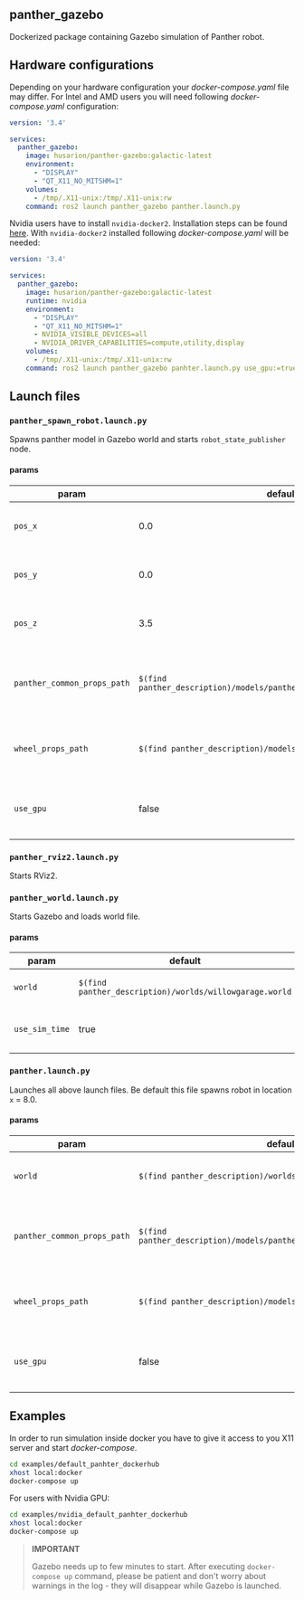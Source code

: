 ## panther_gazebo

Dockerized package containing Gazebo simulation of Panther robot.

## Hardware configurations

Depending on your hardware configuration your *docker-compose.yaml* file may differ. For Intel and AMD users you will need following *docker-compose.yaml* configuration:

``` yaml
version: '3.4'

services:
  panther_gazebo:
    image: husarion/panther-gazebo:galactic-latest
    environment:
      - "DISPLAY"
      - "QT_X11_NO_MITSHM=1"
    volumes:
      - /tmp/.X11-unix:/tmp/.X11-unix:rw
    command: ros2 launch panther_gazebo panther.launch.py
```

Nvidia users have to install `nvidia-docker2`. Installation steps can be found [here](https://docs.nvidia.com/datacenter/cloud-native/container-toolkit/install-guide.html). With `nvidia-docker2` installed following *docker-compose.yaml* will be needed:

``` yaml
version: '3.4'

services:
  panther_gazebo:
    image: husarion/panther-gazebo:galactic-latest
    runtime: nvidia
    environment:
      - "DISPLAY"
      - "QT_X11_NO_MITSHM=1"
      - NVIDIA_VISIBLE_DEVICES=all
      - NVIDIA_DRIVER_CAPABILITIES=compute,utility,display
    volumes:
      - /tmp/.X11-unix:/tmp/.X11-unix:rw
    command: ros2 launch panther_gazebo panhter.launch.py use_gpu:=true
```

## Launch files

### `panther_spawn_robot.launch.py`
Spawns panther model in Gazebo world and starts `robot_state_publisher` node.

#### params

| param | default | description |
| - | - | - |
| `pos_x` | 0.0 | "x" coordinate of a spawn point |
| `pos_y` | 0.0 | "y" coordinate of a spawn point|
| `pos_z` | 3.5 | "z" coordinate of a spawn point |
| `panther_common_props_path` | `$(find panther_description)/models/panther/config/panther_common.yaml` | path to file with panther common phisical parameters |
| `wheel_props_path` | `$(find panther_description)/models/panther/config/WH01.yaml` | path to file with panther wheel definition |
| `use_gpu` | false | enables GPU support in robot model |


### `panther_rviz2.launch.py`

Starts RViz2.

### `panther_world.launch.py`

Starts Gazebo and loads world file.

#### params

| param | default | description |
| - | - | - |
| `world` | `$(find panther_description)/worlds/willowgarage.world` | path to file with Gazebo world |
| `use_sim_time` | true | sets `use_sim_time` to given value |


### `panther.launch.py`

Launches all above launch files. Be default this file spawns robot in location `x` = 8.0.

#### params

| param | default | description |
| - | - | - |
| `world` | `$(find panther_description)/worlds/willowgarage.world` | path to file with Gazebo world |
| `panther_common_props_path` | `$(find panther_description)/models/panther/config/panther_common.yaml` | path to file with panther common phisical parameters |
| `wheel_props_path` | `$(find panther_description)/models/panther/config/WH01.yaml` | path to file with panther wheel definition |
| `use_gpu` | false | enables GPU support in robot model |


## Examples

In order to run simulation inside docker you have to give it access to you X11 server and start *docker-compose*.

``` bash
cd examples/default_panhter_dockerhub
xhost local:docker
docker-compose up
```

For users with Nvidia GPU:

``` bash
cd examples/nvidia_default_panhter_dockerhub
xhost local:docker
docker-compose up
```

> **IMPORTANT**
>
> Gazebo needs up to few minutes to start. After executing `docker-compose up` command, please be patient and don't worry about warnings in the log - they will disappear while Gazebo is launched.